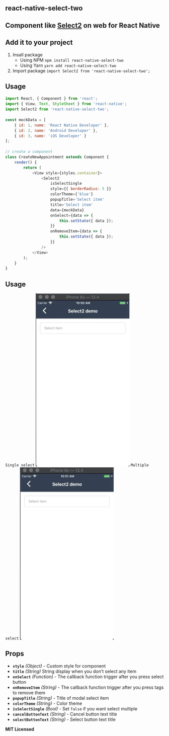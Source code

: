 
## react-native-select-two
## Component like [Select2](https://select2.org/) on web for React Native


## Add it to your project

1. Insall package
    - Using NPM
    `npm install react-native-select-two` 
    - Using Yarn
    `yarn add react-native-select-two`
2. Import package
    `import Select2 from 'react-native-select-two';`

## Usage



```javascript
import React, { Component } from 'react';
import { View, Text, StyleSheet } from 'react-native';
import Select2 from 'react-native-select-two';

const mockData = [
    { id: 1, name: 'React Native Developer' },
    { id: 2, name: 'Android Developer' },
    { id: 3, name: 'iOS Developer' }
];

// create a component
class CreateNewAppointment extends Component {
    render() {
        return (
            <View style={styles.container}>
                <Select2
                    isSelectSingle
                    style={{ borderRadius: 5 }}
                    colorTheme={'blue'}
                    popupTitle='Select item'
                    title='Select item'
                    data={mockData}
                    onSelect={data => {
                        this.setState({ data });
                    }}
                    onRemoveItem={data => {
                        this.setState({ data });
                    }} 
                />
            </View>
        );
    }
}
```

## Usage

``Single select``
![Single select](https://raw.githubusercontent.com/xuho/demo-images/master/react-native-select2-single-select.gif)
``Multiple select``
![Multiple select](https://raw.githubusercontent.com/xuho/demo-images/master/react-native-select2-multipe-select.gif)



## Props

- **`style`** _(Object)_ - Custom style for component
- **`title`** _(String)_ String display when you don't select any item
- **`onSelect`** _(Function)_ - The callback function trigger after you press select button
- **`onRemoveItem`** _(String)_ - The callback function trigger after you press tags to remove them
- **`popupTitle`** _(String)_ - Title of modal select item
- **`colorTheme`** _(String)_ - Color theme
- **`isSelectSingle`** _(Bool)_ - Set ```false``` if you want select multiple
- **`cancelButtonText`** _(String)_ - Cancel button text title
- **`selectButtonText`** _(String)_ - Select button text title

**MIT Licensed**
